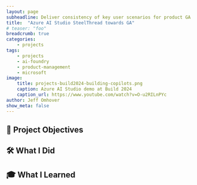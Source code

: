 ```yaml
---
layout: page
subheadline: Deliver consistency of key user scenarios for product GA
title:  "Azure AI Studio SteelThread towards GA"
# teaser: "foo"
breadcrumb: true
categories:
    - projects
tags:
    - projects
    - ai-foundry
    - product-management
    - microsoft
image:
    title: projects-build2024-building-copilots.png
    caption: Azure AI Studio demo at Build 2024
    caption_url: https://www.youtube.com/watch?v=O-u2RILnPYc
author: Jeff Omhover
show_meta: false
---
```


## 🚀 Project Objectives

## 🛠️ What I Did

## 🎓 What I Learned

